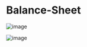 # Balance-Sheet
![image](https://github.com/NourelhoudaAbdellaoui/Balance-Sheet/assets/87576820/8e3a1582-71f8-41b1-95c0-f621dd70f6cd)

![image](https://github.com/NourelhoudaAbdellaoui/Balance-Sheet/assets/87576820/2534bc9f-bfed-4c8d-8eaf-ebf97e971738)


